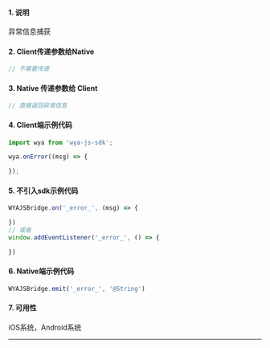 #### 1. 说明

异常信息捕获

#### 2. Client传递参数给Native

```javascript
// 不需要传递
```
#### 3. Native 传递参数给 Client

```javascript
// 直接返回异常信息
```

#### 4. Client端示例代码

```javascript
import wya from 'wya-js-sdk';

wya.onError((msg) => {

});
```

#### 5. 不引入sdk示例代码

```javascript
WYAJSBridge.on('_error_', (msg) => {

})
// 或者
window.addEventListener('_error_', () => {

})
```

#### 6. Native端示例代码

```javascript
WYAJSBridge.emit('_error_', '@String')
```

#### 7. 可用性

iOS系统，Android系统

---------
